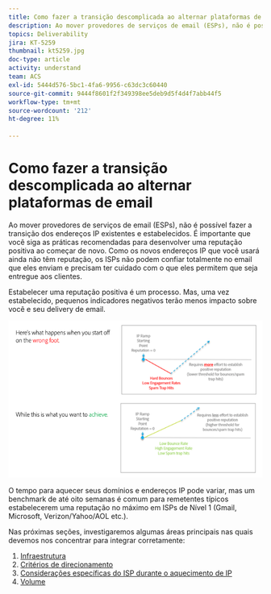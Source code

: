 ```yaml
---
title: Como fazer a transição descomplicada ao alternar plataformas de email.
description: Ao mover provedores de serviços de email (ESPs), não é possível fazer a transição dos endereços IP existentes e estabelecidos. É importante que você siga as práticas recomendadas para desenvolver uma reputação positiva ao começar de novo.
topics: Deliverability
jira: KT-5259
thumbnail: kt5259.jpg
doc-type: article
activity: understand
team: ACS
exl-id: 5444d576-5bc1-4fa6-9956-c63dc3c60440
source-git-commit: 9444f8601f2f349398ee5deb9d5f4d4f7abb44f5
workflow-type: tm+mt
source-wordcount: '212'
ht-degree: 11%

---
```


# Como fazer a transição descomplicada ao alternar plataformas de email

Ao mover provedores de serviços de email (ESPs), não é possível fazer a transição dos endereços IP existentes e estabelecidos. É importante que você siga as práticas recomendadas para desenvolver uma reputação positiva ao começar de novo. Como os novos endereços IP que você usará ainda não têm reputação, os ISPs não podem confiar totalmente no email que eles enviam e precisam ter cuidado com o que eles permitem que seja entregue aos clientes.

Estabelecer uma reputação positiva é um processo. Mas, uma vez estabelecido, pequenos indicadores negativos terão menos impacto sobre você e seu delivery de email.

![Processo de transição](../assets/transition-process.png)

O tempo para aquecer seus domínios e endereços IP pode variar, mas um benchmark de até oito semanas é comum para remetentes típicos estabelecerem uma reputação no máximo em ISPs de Nível 1 (Gmail, Microsoft, Verizon/Yahoo/AOL etc.).

Nas próximas seções, investigaremos algumas áreas principais nas quais devemos nos concentrar para integrar corretamente:

1. [Infraestrutura](/help/transition-process/infrastructure.md)
2. [Critérios de direcionamento](/help/transition-process/targeting-criteria.md)
3. [Considerações específicas do ISP durante o aquecimento de IP](/help/transition-process/isp-specific-considerations-during-ip-warming.md)
4. [Volume](/help/transition-process/volume.md)
